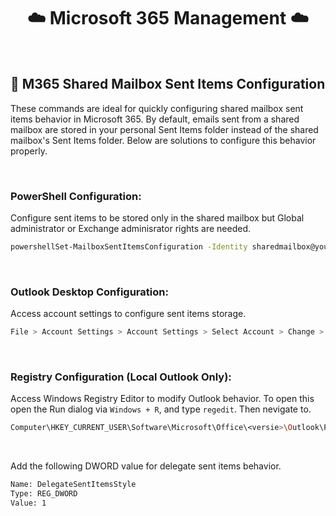 <div align="center">
 
# ☁️ Microsoft 365 Management ☁️

<br/>
</div>

## 📮 M365 Shared Mailbox Sent Items Configuration
These commands are ideal for quickly configuring shared mailbox sent items behavior in Microsoft 365. By default, emails sent from a shared mailbox are stored in your personal Sent Items folder instead of the shared mailbox's Sent Items folder. Below are solutions to configure this behavior properly.

<br>

### PowerShell Configuration:
Configure sent items to be stored only in the shared mailbox but Global administrator or Exchange adminisrator rights are needed.
```bash
powershellSet-MailboxSentItemsConfiguration -Identity sharedmailbox@yourdomain.com -SendAsItemsCopiedTo From -SendOnBehalfOfItemsCopiedTo From
```

<br>

### Outlook Desktop Configuration:
Access account settings to configure sent items storage.
```bash
File > Account Settings > Account Settings > Select Account > Change > More Settings > Advanced
```

<br>

### Registry Configuration (Local Outlook Only):
Access Windows Registry Editor to modify Outlook behavior. To open this open the Run dialog via `Windows + R`, and type `regedit`.
Then nevigate to.
```bash
Computer\HKEY_CURRENT_USER\Software\Microsoft\Office\<versie>\Outlook\Preferences
```

<br>

Add the following DWORD value for delegate sent items behavior.
```bash
Name: DelegateSentItemsStyle
Type: REG_DWORD  
Value: 1
```
